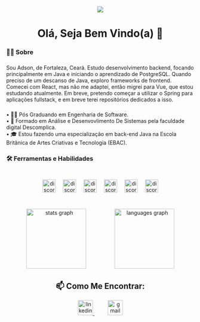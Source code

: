 ###

<div align="center">
  <img src="https://visitor-badge.laobi.icu/badge?page_id=Adsonnabuco.Adsonnabuco&"  />
</div>

###

<h1 align="center">Olá, Seja Bem Vindo(a) 👋</h1>

###

<h3 align="left">👨‍💻 Sobre</h3>

###

<p align="left">Sou Adson, de Fortaleza, Ceará. Estudo desenvolvimento backend, focando principalmente em Java e iniciando o aprendizado de PostgreSQL. Quando preciso de um descanso de Java, exploro frameworks de frontend. Comecei com React, mas não me adaptei, então migrei para Vue, que estou estudando atualmente. Em breve, pretendo começar a utilizar o Spring para aplicações fullstack, e em breve terei repositórios dedicados a isso.
</p>

###

<p align="left">• 🧑‍🎓 Pós Graduando em Engenharia de Software.<br>
                • 📗 Formado em Análise e Desenvovlimento De Sistemas pela faculdade digital Descomplica.<br>
                • 🎓 Estou fazendo uma especialização em back-end Java na Escola Britânica de Artes Criativas e Tecnologia (EBAC).<br>

###

<h3 align="left">🛠️ Ferramentas e Habilidades</h3>

###

<br clear="both">

<div align="center">
  <img src="https://img.shields.io/badge/java-%23ED8B00.svg?style=for-the-badge&logo=openjdk&logoColor=white" height="35" alt="discordjs logo"/>
  <img width="12" />
  <img src="https://img.shields.io/badge/spring-%236DB33F.svg?style=for-the-badge&logo=spring&logoColor=white" height="35" alt="discordjs logo"/>
  <img width="12" />
  <img src="https://img.shields.io/badge/GIT-E44C30?style=for-the-badge&logo=git&logoColor=white" height="35" alt="discordjs logo"/>
  <img width="12" />
  <img src="https://img.shields.io/badge/PostgreSQL-000?style=for-the-badge&logo=postgresql" height="35" alt="discordjs logo"/>
  <img width="12" />
  <img src="https://img.shields.io/badge/JavaScript-F7DF1E?style=for-the-badge&logo=javascript&logoColor=black" height="35" alt="discordjs.logo"/>
  <img width="12" />
  <img src="https://img.shields.io/badge/vuejs-%2335495e.svg?style=for-the-badge&logo=vuedotjs&logoColor=%234FC08D" height="35" alt="discordjs logo"/>
</div>

###

<br clear="both">

<div align="center">
  <img src="https://github-readme-stats.vercel.app/api?username=Adsonnabuco&hide_title=false&hide_rank=false&show_icons=true&include_all_commits=true&count_private=true&disable_animations=false&theme=codeSTACKr&locale=en&hide_border=false&order=1" height="160" alt="stats graph"  /><img width="12" /><img width="12" /><img width="12" /><img width="12" /><img width="12" /><img width="12" />
  <img src="https://github-readme-stats.vercel.app/api/top-langs?username=Adsonnabuco&locale=en&hide_title=false&layout=compact&card_width=320&langs_count=6&theme=codeSTACKr&hide_border=false&order=2" height="160" alt="languages graph"  />
</div>

###

<h2 align="center">📫 Como Me Encontrar:</h2>

<div align="center">
  <a href="https://www.linkedin.com/in/adsonnabuco/" target="_blank">
    <img src="https://img.shields.io/static/v1?message=LinkedIn&logo=linkedin&label=&color=0077B5&logoColor=white&labelColor=&style=for-the-badge" height="40" alt="linkedin logo"  />
  </a><img width="32" />
  <a href="mailto:adsoncruz2019@gmail.com" target="_blank">
    <img src="https://img.shields.io/static/v1?message=Gmail&logo=gmail&label=&color=D14836&logoColor=white&labelColor=&style=for-the-badge" height="40" alt="gmail logo"  />
  </a>
</div>

